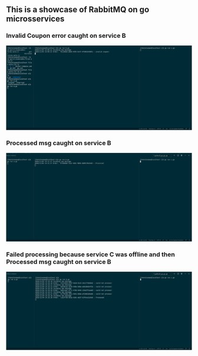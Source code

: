 ## This is a showcase of RabbitMQ on go microsservices


### Invalid Coupon error caught on service B
![Invalid Coupon](imgs/1.png)


### Processed msg caught on service B
![Processed](imgs/2.png)


### Failed processing because service C was offline and then Processed msg caught on service B
![Could not process, processed](imgs/3.png)